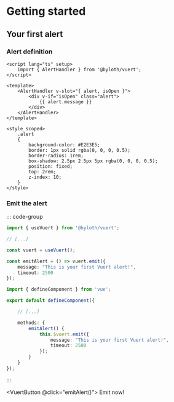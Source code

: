<script setup>
    import { useVuert } from "@vuert/functions";

    import VuertButton from "../components/ui/VuertButton.vue";

    const vuert = useVuert();

    const emitAlert = () => vuert.emit({
        message: "This is your first Vuert alert!",
        timeout: 2500
    });
</script>

# Getting started

## Your first alert

### Alert definition

```vue
<script lang="ts" setup>
    import { AlertHandler } from '@byloth/vuert';
</script>

<template>
    <AlertHandler v-slot="{ alert, isOpen }">
        <div v-if="isOpen" class="alert">
            {{ alert.message }}
        </div>
    </AlertHandler>
</template>

<style scoped>
    .alert
    {
        background-color: #E2E3E5;
        border: 1px solid rgba(0, 0, 0, 0.5);
        border-radius: 1rem;
        box-shadow: 2.5px 2.5px 5px rgba(0, 0, 0, 0.5);
        position: fixed;
        top: 2rem;
        z-index: 10;
    }
</style>
```

### Emit the alert

::: code-group

```ts [Composition APIs]
import { useVuert } from '@byloth/vuert';

// [...]

const vuert = useVuert();

const emitAlert = () => vuert.emit({
    message: "This is your first Vuert alert!",
    timeout: 2500
});
```

```ts [Option APIs]
import { defineComponent } from 'vue';

export default defineComponent({

    // [...]

    methods: {
        emitAlert() {
            this.$vuert.emit({
                message: "This is your first Vuert alert!",
                timeout: 2500
            });
        }
    }
});
```

:::

<VuertButton @click="emitAlert()">
    Emit now!
</VuertButton>
